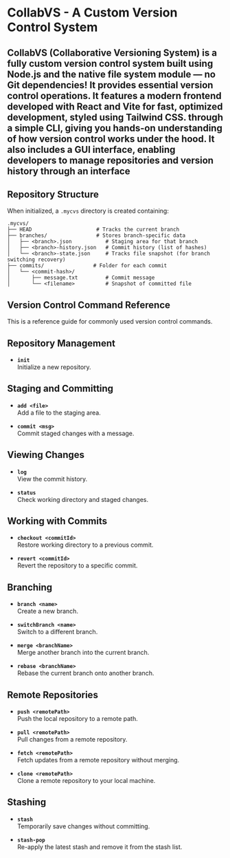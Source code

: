 #  CollabVS - A Custom Version Control System

**CollabVS** (Collaborative Versioning System) is a fully custom version control system built using **Node.js**
and the native **file system module** — no Git dependencies! It provides essential version control operations. It features a modern frontend developed with **React and Vite** for fast, optimized development, styled using **Tailwind CSS**.
through a simple CLI, giving you hands-on understanding of how version control works under the hood.
It also includes a GUI interface, enabling developers to manage repositories and version history through an interface
---

##  Repository Structure

When initialized, a `.mycvs` directory is created containing:

```
.mycvs/
├── HEAD                     # Tracks the current branch
├── branches/                # Stores branch-specific data
│   ├── <branch>.json           # Staging area for that branch
│   ├── <branch>-history.json   # Commit history (list of hashes)
│   └── <branch>-state.json     # Tracks file snapshot (for branch switching recovery)
├── commits/                # Folder for each commit
│   └── <commit-hash>/
│       ├── message.txt         # Commit message
│       └── <filename>          # Snapshot of committed file
```



## Version Control Command Reference

This is a reference guide for commonly used version control commands.

## Repository Management

- **`init`**  
  Initialize a new repository.

## Staging and Committing

- **`add <file>`**  
  Add a file to the staging area.

- **`commit <msg>`**  
  Commit staged changes with a message.

## Viewing Changes

- **`log`**  
  View the commit history.

- **`status`**  
  Check working directory and staged changes.

## Working with Commits

- **`checkout <commitId>`**  
  Restore working directory to a previous commit.

- **`revert <commitId>`**  
  Revert the repository to a specific commit.

## Branching

- **`branch <name>`**  
  Create a new branch.

- **`switchBranch <name>`**  
  Switch to a different branch.

- **`merge <branchName>`**  
  Merge another branch into the current branch.

- **`rebase <branchName>`**  
  Rebase the current branch onto another branch.

## Remote Repositories

- **`push <remotePath>`**  
  Push the local repository to a remote path.

- **`pull <remotePath>`**  
  Pull changes from a remote repository.

- **`fetch <remotePath>`**  
  Fetch updates from a remote repository without merging.

- **`clone <remotePath>`**  
  Clone a remote repository to your local machine.

## Stashing

- **`stash`**  
  Temporarily save changes without committing.

- **`stash-pop`**  
  Re-apply the latest stash and remove it from the stash list.

